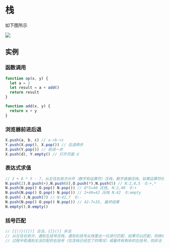 # 栈

如下图所示

![](https://camo.githubusercontent.com/464c4087d283619fe8e8c77cf5805e45faa54ca9/68747470733a2f2f75706c6f61642e77696b696d656469612e6f72672f77696b6970656469612f636f6d6d6f6e732f622f62342f4c69666f5f737461636b2e706e67)

## 实例

### 函数调用

```js
function op(x, y) {
  let a = 2
  let result = a + add()
  return result
}

function add(x, y) {
  return x + y
}

```

### 浏览器前进后退

```js
X.push(a, b, c) // a->b->c
Y.push(X.pop(), X.pop()) // 后退两步
X.push(Y.pop()) // 前进一步
X.push(d), Y.empty() // 打开页面 d
```

### 表达式求值

```js
// 2 + 8 * 5 - 7，从左往右依次分开（数字和运算符）压栈，数字直接压栈，如果运算符优先级不高于栈顶运算符，运算符出一位，数字出两位，进行运算，结果压栈，依次类推。
N.push(2),O.push(+),N.push(8),O.push(*),N.push(5) // N:2,8,5  O:+,*
N.push(N.pop() O.pop() N.pop()) // 8*5=40 压栈, N:2,40  O:+
N.push(N.pop() O.pop() N.pop()) // 2+40=42 压栈 N:42  O:empty
O.push(-),N.push(7) // N:42,7  O:-
N.push(N.pop() O.pop() N.pop()) // 42-7=35, 最终结果
N.empty(),O.empty()
```

### 括号匹配

```js
// [{()}([])] 合法，{[}()] 非法
// 从左往右依次，遇到左括号压栈，遇到右括号从栈里出一位进行匹配，如果可以匹配，则继续进行
// 过程中若遇到无法匹配的右括号（包含栈已经空了的情况）或最终有剩余的左括号，则非法


```